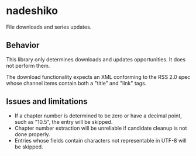 # nadeshiko

File downloads and series updates.

## Behavior

This library only determines downloads and updates opportunities. It does not perform them.

The download functionality expects an XML conforming to the RSS 2.0 spec whose channel items contain both a "title" and "link" tags.

## Issues and limitations

* If a chapter number is determined to be zero or have a decimal point, such as "10.5", the entry will be skipped.
* Chapter number extraction will be unreliable if candidate cleanup is not done properly.
* Entries whose fields contain characters not representable in UTF-8 will be skipped.
